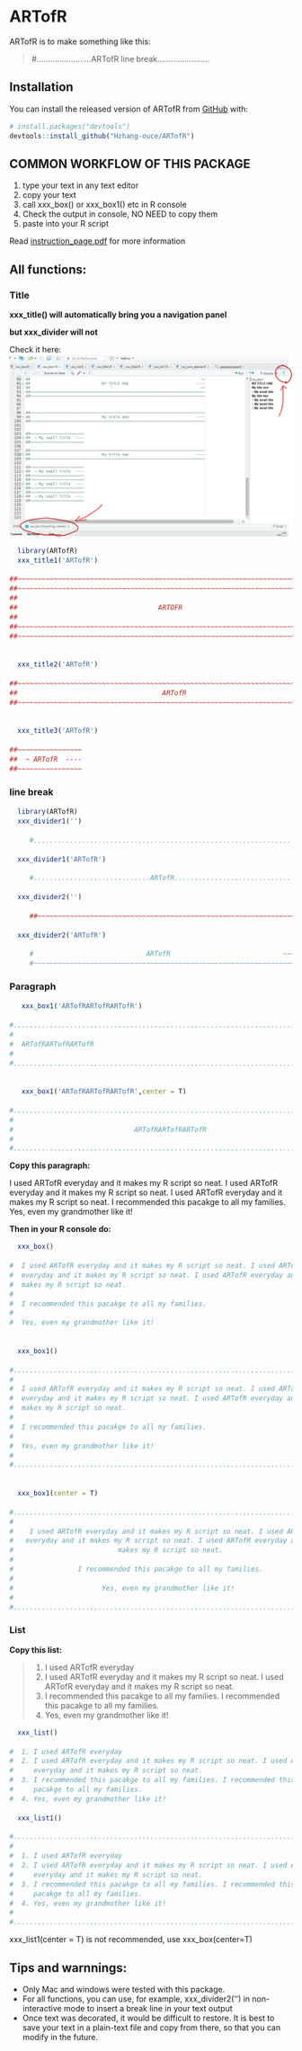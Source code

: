 
<!-- README.md is generated from README.Rmd. Please edit that file -->

# ARTofR

<!-- badges: start -->
<!-- badges: end -->

ARTofR is to make something like this:

> \#……………………ARTofR line break…………………..

## Installation

You can install the released version of ARTofR from
[GitHub](https://github.com/) with:

``` r
# install.packages("devtools")
devtools::install_github("Hzhang-ouce/ARTofR")
```

## COMMON WORKFLOW OF THIS PACKAGE

1.  type your text in any text editor
2.  copy your text
3.  call xxx\_box() or xxx\_box1() etc in R console
4.  Check the output in console, NO NEED to copy them
5.  paste into your R script

Read
[instruction\_page.pdf](https://github.com/Hzhang-ouce/ARTofR/blob/master/instruction_page.pdf)
for more information

## All functions:

### Title

**xxx\_title() will automatically bring you a navigation panel**

**but xxx\_divider will not**

Check it here:
![this](https://raw.githubusercontent.com/Hzhang-ouce/ARTofR/master/Screenshot13809.png)

``` r
  library(ARTofR)
  xxx_title1('ARTofR')
  
##~~~~~~~~~~~~~~~~~~~~~~~~~~~~~~~~~~~~~~~~~~~~~~~~~~~~~~~~~~~~~~~~~~~~~~~~~~~~~~
##~~~~~~~~~~~~~~~~~~~~~~~~~~~~~~~~~~~~~~~~~~~~~~~~~~~~~~~~~~~~~~~~~~~~~~~~~~~~~~
##                                                                            ~~
##                                   ARTOFR                                 ----
##                                                                            ~~
##~~~~~~~~~~~~~~~~~~~~~~~~~~~~~~~~~~~~~~~~~~~~~~~~~~~~~~~~~~~~~~~~~~~~~~~~~~~~~~
##~~~~~~~~~~~~~~~~~~~~~~~~~~~~~~~~~~~~~~~~~~~~~~~~~~~~~~~~~~~~~~~~~~~~~~~~~~~~~~


  xxx_title2('ARTofR')
  
##~~~~~~~~~~~~~~~~~~~~~~~~~~~~~~~~~~~~~~~~~~~~~~~~~~~~~~~~~~~~~~~~~~~~~~~~~~~~~~
##                                    ARTofR                                ----
##~~~~~~~~~~~~~~~~~~~~~~~~~~~~~~~~~~~~~~~~~~~~~~~~~~~~~~~~~~~~~~~~~~~~~~~~~~~~~~


  xxx_title3('ARTofR')
  
##~~~~~~~~~~~~~~~~
##  ~ ARTofR  ----
##~~~~~~~~~~~~~~~~
```

### line break

``` r
  library(ARTofR)
  xxx_divider1('')
  
     #................................................................

  xxx_divider1('ARTofR')

     #.............................ARTofR.............................

  xxx_divider2('')     
     
     ##~~~~~~~~~~~~~~~~~~~~~~~~~~~~~~~~~~~~~~~~~~~~~~~~~~~~~~~~~~~~~~~~
     
  xxx_divider2('ARTofR')
     
     #                            ARTofR                            ~~~
     #~~~~~~~~~~~~~~~~~~~~~~~~~~~~~~~~~~~~~~~~~~~~~~~~~~~~~~~~~~~~~~~~~
```

### Paragraph

``` r
   xxx_box1('ARTofRARTofRARTofR')

#...............................................................................
#                                                                              .
#  ARTofRARTofRARTofR                                                          .
#                                                                              .
#...............................................................................


   xxx_box1('ARTofRARTofRARTofR',center = T)
   
#...............................................................................
#                                                                              .
#                              ARTofRARTofRARTofR                              .
#                                                                              .
#...............................................................................
```

**Copy this paragraph:**

I used ARTofR everyday and it makes my R script so neat. I used ARTofR
everyday and it makes my R script so neat. I used ARTofR everyday and it
makes my R script so neat. I recommended this pacakge to all my
families. Yes, even my grandmother like it!

**Then in your R console do:**

``` r
  xxx_box()

#  I used ARTofR everyday and it makes my R script so neat. I used ARTofR       
#  everyday and it makes my R script so neat. I used ARTofR everyday and it     
#  makes my R script so neat.                                                   
#                                                                               
#  I recommended this pacakge to all my families.                               
#                                                                               
#  Yes, even my grandmother like it!                                        


  xxx_box1()
  
#...............................................................................
#                                                                              .
#  I used ARTofR everyday and it makes my R script so neat. I used ARTofR      .
#  everyday and it makes my R script so neat. I used ARTofR everyday and it    .
#  makes my R script so neat.                                                  .
#                                                                              .
#  I recommended this pacakge to all my families.                              .
#                                                                              .
#  Yes, even my grandmother like it!                                           .
#                                                                              .
#...............................................................................


  xxx_box1(center = T)
  
#...............................................................................
#                                                                              .
#    I used ARTofR everyday and it makes my R script so neat. I used ARTofR    .
#   everyday and it makes my R script so neat. I used ARTofR everyday and it   .
#                          makes my R script so neat.                          .
#                                                                              .
#                I recommended this pacakge to all my families.                .
#                                                                              .
#                      Yes, even my grandmother like it!                       .
#                                                                              .
#...............................................................................
```

### List

**Copy this list:**

> 1.  I used ARTofR everyday
> 2.  I used ARTofR everyday and it makes my R script so neat. I used
>     ARTofR everyday and it makes my R script so neat.
> 3.  I recommended this pacakge to all my families. I recommended this
>     pacakge to all my families.
> 4.  Yes, even my grandmother like it!

``` r
  xxx_list()

#  1. I used ARTofR everyday                                                
#  2. I used ARTofR everyday and it makes my R script so neat. I used ARTofR
#     everyday and it makes my R script so neat.                            
#  3. I recommended this pacakge to all my families. I recommended this     
#     pacakge to all my families.                                           
#  4. Yes, even my grandmother like it!                                     

  xxx_list1()
  
#...............................................................................
#                                                                              .
#  1. I used ARTofR everyday                                                   .
#  2. I used ARTofR everyday and it makes my R script so neat. I used ARTofR   .
#     everyday and it makes my R script so neat.                               .
#  3. I recommended this pacakge to all my families. I recommended this        .
#     pacakge to all my families.                                              .
#  4. Yes, even my grandmother like it!                                        .
#                                                                              .
#...............................................................................
```

xxx\_list1(center = T) is not recommended, use xxx\_box(center=T)

## Tips and warnnings:

-   Only Mac and windows were tested with this package.
-   For all functions, you can use, for example, xxx\_divider2(’’) in
    non-interactive mode to insert a break line in your text output
-   Once text was decorated, it would be difficult to restore. It is
    best to save your text in a plain-text file and copy from there, so
    that you can modify in the future.

